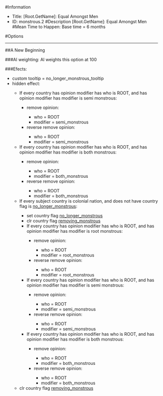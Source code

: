 #Information
 - Title: [Root.GetName]: Equal Amongst Men
 - ID: monstrous.2
#Description
[Root.GetName]: Equal Amongst Men
#Mean Time to Happen:
Base time = 6 months

#Options

___
##A New Beginning

###AI weighting:
AI weights this option at 100


###Efects:<ul><li>custom tooltip = no_longer_monstrous_tooltip</li><li>hidden effect:</li><ul><li>If every country has opinion modifier has who is ROOT, and has opinion modifier has modifier is semi monstrous:</li><ul><li>remove opinion:</li><ul><li>who = ROOT</li><li>modifier = semi_monstrous</li></ul><li>reverse remove opinion:</li><ul><li>who = ROOT</li><li>modifier = semi_monstrous</li></ul></ul><li>If every country has opinion modifier has who is ROOT, and has opinion modifier has modifier is both monstrous:</li><ul><li>remove opinion:</li><ul><li>who = ROOT</li><li>modifier = both_monstrous</li></ul><li>reverse remove opinion:</li><ul><li>who = ROOT</li><li>modifier = both_monstrous</li></ul></ul><li>If every subject country is colonial nation, and does not have country flag is [no_longer_monstrous](../flags/no_longer_monstrous.md):</li><ul><li>set country flag [no_longer_monstrous](../flags/no_longer_monstrous.md)</li><li>clr country flag [removing_monstrous](../flags/removing_monstrous.md)</li><li>If every country has opinion modifier has who is ROOT, and has opinion modifier has modifier is root monstrous:</li><ul><li>remove opinion:</li><ul><li>who = ROOT</li><li>modifier = root_monstrous</li></ul><li>reverse remove opinion:</li><ul><li>who = ROOT</li><li>modifier = root_monstrous</li></ul></ul><li>If every country has opinion modifier has who is ROOT, and has opinion modifier has modifier is semi monstrous:</li><ul><li>remove opinion:</li><ul><li>who = ROOT</li><li>modifier = semi_monstrous</li></ul><li>reverse remove opinion:</li><ul><li>who = ROOT</li><li>modifier = semi_monstrous</li></ul></ul><li>If every country has opinion modifier has who is ROOT, and has opinion modifier has modifier is both monstrous:</li><ul><li>remove opinion:</li><ul><li>who = ROOT</li><li>modifier = both_monstrous</li></ul><li>reverse remove opinion:</li><ul><li>who = ROOT</li><li>modifier = both_monstrous</li></ul></ul></ul><li>clr country flag [removing_monstrous](../flags/removing_monstrous.md)</li></ul></ul>

